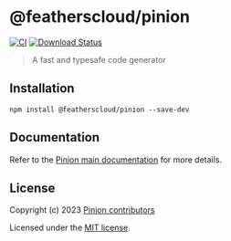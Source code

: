 # @featherscloud/pinion

[![CI](https://github.com/feathershq/pinion/actions/workflows/nodejs.yml/badge.svg)](https://github.com/feathershq/pinion/actions/workflows/nodejs.yml)
[![Download Status](https://img.shields.io/npm/dm/@featherscloud/pinion.svg?style=flat-square)](https://www.npmjs.com/package/@featherscloud/pinion)

> A fast and typesafe code generator

## Installation

```
npm install @featherscloud/pinion --save-dev
```

## Documentation

Refer to the [Pinion main documentation](https://github.com/feathershq/pinion) for more details.

## License

Copyright (c) 2023 [Pinion contributors](https://github.com/feathershq/pinion/graphs/contributors)

Licensed under the [MIT license](LICENSE).
